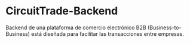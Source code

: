 # CircuitTrade-Backend
Backend de una plataforma de comercio electrónico B2B (Business-to-Business) está diseñada para facilitar las transacciones entre empresas.
